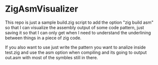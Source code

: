 # ZigAsmVisualizer

This repo is just a sample build.zig script to add the option "zig build asm" so that I can visualize the assembly output of some code pattern, just saving it so that I can only get when I need to understand the underlining between things in a piece of zig code.

If you also want to use just write the pattern you want to analize inside test.zig and use the asm option when compiling and its going to output out.asm with most of the symbles still in there.

